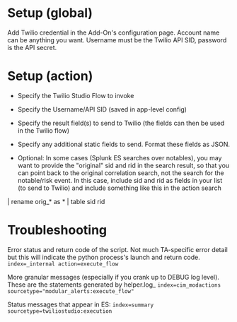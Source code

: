 # Setup (global)
Add Twilio credential in the Add-On's configuration page. Account name can be anything you want.  Username must be the Twilio API SID,  password is the API secret.

# Setup (action)
- Specify the Twilio Studio Flow to invoke
- Specify the Username/API SID (saved in app-level config)
- Specify the result field(s) to send to Twilio (the fields can then be used in the Twilio flow)
- Specify any additional static fields to send.  Format these fields as JSON.

- Optional:  In some cases (Splunk ES searches over notables),  you may want to provide the "original" sid and rid in the search result, so that you can point back to the original correlation search, not the search for the notable/risk event.  In this case,  include sid and rid as fields in your list (to send to Twilio) and include something like this in the action search

| rename orig_* as *
| table sid rid  <OTHER FIELDS>

# Troubleshooting 

Error status and return code of the script.  Not much TA-specific error detail but this will indicate the python process's launch and return code.
```index=_internal action=execute_flow ```

More granular messages (especially if you crank up to DEBUG log level).   These are the statements generated by helper.log_<LEVEL>
```index=cim_modactions  sourcetype="modular_alerts:execute_flow" ```

Status messages that appear in ES:
```index=summary sourcetype=twiliostudio:execution```
